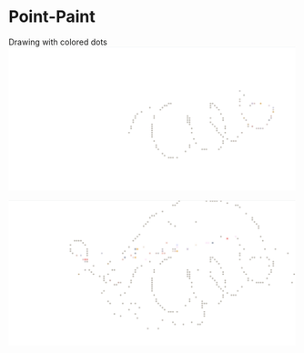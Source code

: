 # Point-Paint

Drawing with colored dots
![Screen](Point-screen1.png)

![Screen](Point-screen2.png)
